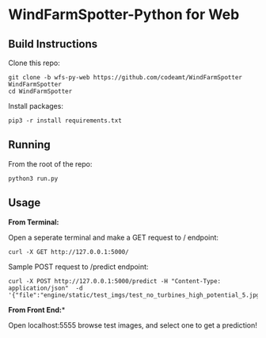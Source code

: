 # WindFarmSpotter-Python for Web 





## Build Instructions 

Clone this repo:
```
git clone -b wfs-py-web https://github.com/codeamt/WindFarmSpotter WindFarmSpotter 
cd WindFarmSpotter
```

Install packages:
```
pip3 -r install requirements.txt 
```


## Running 

From the root of the repo:
```
python3 run.py
```


## Usage 


**From Terminal:**

Open a seperate terminal and make a GET request to / endpoint:
```
curl -X GET http://127.0.0.1:5000/
```

Sample POST request to /predict endpoint:
```
curl -X POST http://127.0.0.1:5000/predict -H "Content-Type: application/json"  -d '{"file":"engine/static/test_imgs/test_no_turbines_high_potential_5.jpg"}'
```

**From Front End:***

Open localhost:5555 browse test images, and select one to get a prediction!



